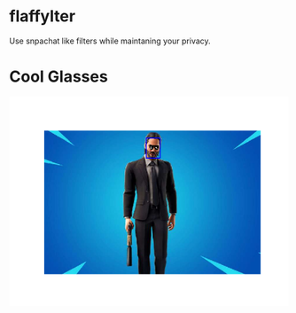 # flaffylter

Use snpachat like  filters while maintaning your privacy.

# Cool Glasses 
![*Example*](./media/result.png)
